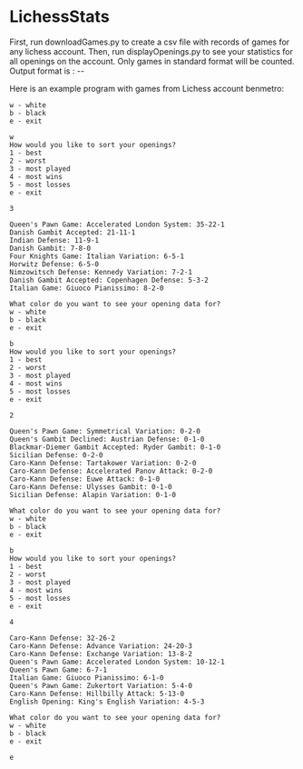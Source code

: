 # LichessStats

First, run downloadGames.py to create a csv file with records of games for any lichess account.
Then, run displayOpenings.py to see your statistics for all openings on the account.
Only games in standard format will be counted.
Output format is <opening>: <wins>-<losses>-<draws>




Here is an example program with games from Lichess account benmetro:
```What color do you want to see your opening data for?
w - white
b - black
e - exit

w
How would you like to sort your openings?
1 - best
2 - worst
3 - most played
4 - most wins
5 - most losses
e - exit

3

Queen's Pawn Game: Accelerated London System: 35-22-1
Danish Gambit Accepted: 21-11-1
Indian Defense: 11-9-1
Danish Gambit: 7-8-0
Four Knights Game: Italian Variation: 6-5-1
Horwitz Defense: 6-5-0
Nimzowitsch Defense: Kennedy Variation: 7-2-1
Danish Gambit Accepted: Copenhagen Defense: 5-3-2
Italian Game: Giuoco Pianissimo: 8-2-0

What color do you want to see your opening data for?
w - white
b - black
e - exit

b
How would you like to sort your openings?
1 - best
2 - worst
3 - most played
4 - most wins
5 - most losses
e - exit

2

Queen's Pawn Game: Symmetrical Variation: 0-2-0
Queen's Gambit Declined: Austrian Defense: 0-1-0
Blackmar-Diemer Gambit Accepted: Ryder Gambit: 0-1-0
Sicilian Defense: 0-2-0
Caro-Kann Defense: Tartakower Variation: 0-2-0
Caro-Kann Defense: Accelerated Panov Attack: 0-2-0
Caro-Kann Defense: Euwe Attack: 0-1-0
Caro-Kann Defense: Ulysses Gambit: 0-1-0
Sicilian Defense: Alapin Variation: 0-1-0

What color do you want to see your opening data for?
w - white
b - black
e - exit

b
How would you like to sort your openings?
1 - best
2 - worst
3 - most played
4 - most wins
5 - most losses
e - exit

4

Caro-Kann Defense: 32-26-2
Caro-Kann Defense: Advance Variation: 24-20-3
Caro-Kann Defense: Exchange Variation: 13-8-2
Queen's Pawn Game: Accelerated London System: 10-12-1
Queen's Pawn Game: 6-7-1
Italian Game: Giuoco Pianissimo: 6-1-0
Queen's Pawn Game: Zukertort Variation: 5-4-0
Caro-Kann Defense: Hillbilly Attack: 5-13-0
English Opening: King's English Variation: 4-5-3

What color do you want to see your opening data for?
w - white
b - black
e - exit

e
